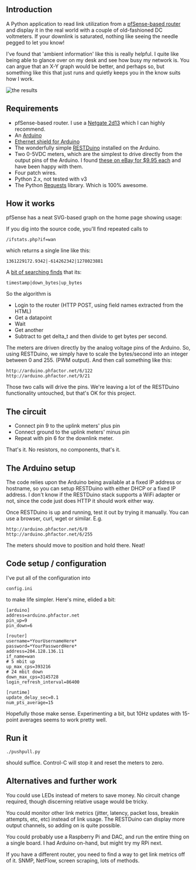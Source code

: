 ## Introduction
A Python application to read link utilization from a [pfSense-based router](http://www.pfsense.org) and display it in the 
real world with a couple of old-fashioned DC voltmeters.  If your downlink is saturated, nothing like seeing the needle pegged to let you know!

I've found that 'ambient information' like this is really helpful. I quite like being able to glance over on my desk and see how busy my network is. You can argue that an X-Y graph would be better, and perhaps so, but something like this that just runs and quietly keeps you in the know suits how I work.

![the results](http://www.phfactor.net/wp-pics/meters.jpg)

## Requirements
* pfSense-based router. I use a [Netgate 2d13](http://store.netgate.com/Netgate-m1n1wall-2D3-2D13-Red-P218C83.aspx) which I can highly recommend.
* An [Arduino](http://arduino.cc)
* [Ethernet shield for Arduino](http://arduino.cc/en/Main/ArduinoEthernetShield)
* The wonderfully simple [RESTDuino](http://www.gullicksonlaboratories.com/restduino-arduino-hacking-for-the-rest-of-us/) installed on the Arduino.
* Two 0-5VDC meters, which are the simplest to drive directly from the output pins of the Arduino. I found [these on eBay for $9.95 each](http://cgi.ebay.com/ws/eBayISAPI.dll?ViewItem&item=190787469870&ssPageName=ADME:L:OU:US:3160) and have been happy with them.
* Four patch wires.
* Python 2.x, not tested with v3
* The Python [Requests](http://docs.python-requests.org/en/latest/) library. Which is 100% awesome.

## How it works
pfSense has a neat SVG-based graph on the home page showing usage:

If you dig into the source code, you'll find repeated calls to

	/ifstats.php?if=wan
	
which returns a single line like this:

	1361229172.9342|-614262342|1278023881
	
A [bit of searching finds](http://forum.pfsense.org/index.php?PHPSESSID=thnntfcefe2shn093k996392u6&topic=15945.0) that its:

	timestamp|down_bytes|up_bytes
	
So the algorithm is
* Login to the router (HTTP POST, using field names extracted from the HTML)
* Get a datapoint
* Wait
* Get another
* Subtract to get delta_t and then divide to get bytes per second.

The meters are driven directly by the analog voltage pins of the Arduino. So, using RESTDuino, we simply have to
scale the bytes/second into an integer between 0 and 255. (PWM output). And then call something like this:

	http://arduino.phfactor.net/6/122
	http://arduino.phfactor.net/9/21
	
Those two calls will drive the pins. We're leaving a lot of the RESTDuino functionality untouched, but that's OK for this project.

## The circuit
* Connect pin 9 to the uplink meters' plus pin
* Connect ground to the uplink meters' minus pin
* Repeat with pin 6 for the downlink meter.

That's it. No resistors, no components, that's it.


## The Arduino setup
The code relies upon the Arduino being available at a fixed IP address or hostname, so you can setup RESTDuino with 
either DHCP or a fixed IP address. I don't know if the RESTDuino stack supports a WiFi adapter or not, since the code just does HTTP it should work either way.

Once RESTDuino is up and running, test it out by trying it manually. You can use a browser, curl, wget or similar. E.g.

	http://arduino.phfactor.net/6/0
	http://arduino.phfactor.net/6/255
	
The meters should move to position and hold there. Neat!
## Code setup / configuration
I've put all of the configuration into 

	config.ini
	
to make life simpler. Here's mine, elided a bit:

	[arduino]
	address=arduino.phfactor.net
	pin_up=9
	pin_down=6

	[router]
	username=*YourUsernameHere*
	password=*YourPasswordHere*
	address=204.128.136.11
	if_name=wan
	# 5 mbit up
	up_max_cps=393216
	# 24 mbit down
	down_max_cps=3145728
	login_refresh_interval=86400

	[runtime]
	update_delay_sec=0.1
	num_pts_average=15

Hopefully those make sense. Experimenting a bit, but 10Hz updates with 15-point averages seems to work pretty well.

## Run it
	./pushpull.py
	
should suffice. Control-C will stop it and reset the meters to zero.

## Alternatives and further work
You could use LEDs instead of meters to save money. No circuit change required, though discerning relative usage would be tricky.

You could monitor other link metrics (jitter, latency, packet loss, breakin attempts, etc, etc) instead of link usage. The RESTDuino can display more output channels, so adding on is quite possible.

You could probably use a Raspberry Pi and DAC, and run the entire thing on a single board. I had Arduino on-hand, but might try my RPi next.

If you have a different router, you need to find a way to get link metrics off of it. SNMP, NetFlow, screen scraping, lots of methods. 
		